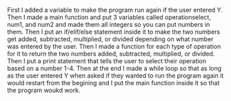 First I added a variable to make the program run again if the user entered Y. 
Then I made a main function and put 3 variables called operationselect, num1, and num2 and made them all integers so you can put numbers in them.
Then I put an if/elif/else statement inside it to make the two numbers get added, subtracted, multiplied, or divided depending on what number was entered by the user. 
Then I made a function for each type of operation for it to return the two numbers added, subtracted, multiplied, or divided. 
Then I put a print statement that tells the user to select their operation based on a number 1-4.
Then at the end I made a while loop so that as long as the user entered Y when asked if they wanted to run the program again it would restart from the begining and I put the main function inside it so that the program woukd work. 
